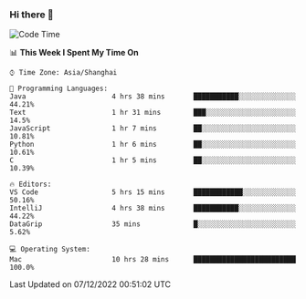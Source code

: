 ### Hi there 👋


<!--START_SECTION:waka-->
![Code Time](http://img.shields.io/badge/Code%20Time-946%20hrs%2027%20mins-blue)

📊 **This Week I Spent My Time On** 

```text
⌚︎ Time Zone: Asia/Shanghai

💬 Programming Languages: 
Java                     4 hrs 38 mins       ███████████░░░░░░░░░░░░░░   44.21% 
Text                     1 hr 31 mins        ███░░░░░░░░░░░░░░░░░░░░░░   14.5% 
JavaScript               1 hr 7 mins         ██░░░░░░░░░░░░░░░░░░░░░░░   10.81% 
Python                   1 hr 6 mins         ██░░░░░░░░░░░░░░░░░░░░░░░   10.61% 
C                        1 hr 5 mins         ██░░░░░░░░░░░░░░░░░░░░░░░   10.39%

🔥 Editors: 
VS Code                  5 hrs 15 mins       ████████████░░░░░░░░░░░░░   50.16% 
IntelliJ                 4 hrs 38 mins       ███████████░░░░░░░░░░░░░░   44.22% 
DataGrip                 35 mins             █░░░░░░░░░░░░░░░░░░░░░░░░   5.62%

💻 Operating System: 
Mac                      10 hrs 28 mins      █████████████████████████   100.0%

```


 Last Updated on 07/12/2022 00:51:02 UTC
<!--END_SECTION:waka-->

<!--
**SillyPasty/SillyPasty** is a ✨ _special_ ✨ repository because its `README.md` (this file) appears on your GitHub profile.

Here are some ideas to get you started:

- 🔭 I’m currently working on ...
- 🌱 I’m currently learning ...
- 👯 I’m looking to collaborate on ...
- 🤔 I’m looking for help with ...
- 💬 Ask me about ...
- 📫 How to reach me: ...
- 😄 Pronouns: ...
- ⚡ Fun fact: ...
-->



